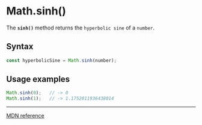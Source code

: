 # Math.sinh()

The **`sinh()`** method returns the `hyperbolic sine` of a `number`.

## Syntax

```js
const hyperbolicSine = Math.sinh(number);
```

## Usage examples

```js
Math.sinh(0);   // -> 0
Math.sinh(1);   // -> 1.1752011936438014
```

---

[MDN reference](https://developer.mozilla.org/en-US/docs/Web/JavaScript/Reference/Global_Objects/Math/sinh)
